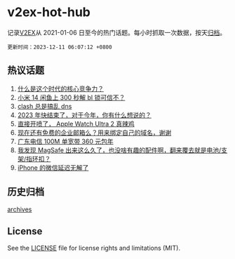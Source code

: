 # v2ex-hot-hub

 记录[V2EX](https://www.v2ex.com/)从 2021-01-06 日至今的热门话题。每小时抓取一次数据，按天[归档](archives)。

`更新时间：2023-12-11 06:07:12 +0800`

## 热议话题

1. [什么是这个时代的核心竞争力？](https://www.v2ex.com/t/999095)
1. [小米 14 闲鱼上 300 秒解 bl 锁可信不？](https://www.v2ex.com/t/999070)
1. [clash 总是搞乱 dns](https://www.v2ex.com/t/999090)
1. [2023 年快结束了，对于今年，你有什么想说的？](https://www.v2ex.com/t/999125)
1. [直接开喷了， Apple Watch Ultra 2 真辣鸡](https://www.v2ex.com/t/999137)
1. [现在还有免费的企业邮箱么？用来绑定自己的域名，谢谢](https://www.v2ex.com/t/999122)
1. [广东电信 100M 单宽带 360 元包年](https://www.v2ex.com/t/999096)
1. [我发现 MagSafe 出来这么久了，也没啥有趣的配件啊，翻来覆去就是电池/支架/指环扣？](https://www.v2ex.com/t/999080)
1. [iPhone 的微信延迟无解了](https://www.v2ex.com/t/999145)

## 历史归档

[archives](archives)

## License

See the [LICENSE](LICENSE) file for license rights and limitations (MIT).
